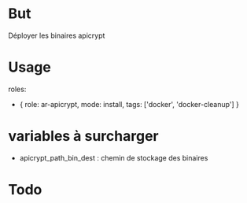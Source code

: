 # But 

Déployer les binaires apicrypt

# Usage

roles:
  - { role: ar-apicrypt, mode: install, tags: ['docker', 'docker-cleanup'] }

# variables à surcharger

* apicrypt_path_bin_dest : chemin de stockage des binaires

# Todo
